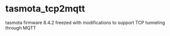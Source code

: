 # tasmota_tcp2mqtt
tasmota firmware 8.4.2 freezed with modifications to support TCP tunneling through MQTT
